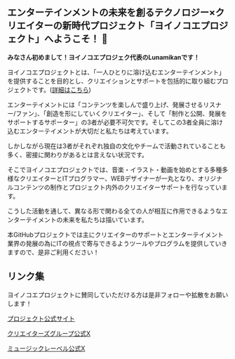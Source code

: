 ## エンターテインメントの未来を創るテクノロジー×クリエイターの新時代プロジェクト「ヨイノコエプロジェクト」へようこそ！ 👋

**みなさん初めまして！ヨイノコエプロジェク代表のLunamikanです！**

ヨイノコエプロジェクトとは、「一人ひとりに溶け込むエンターテインメント」を提供することを目的とし、クリエイションとサポートを包括的に取り組むプロジェクトです。([詳細はこちら](https://yoinokoe.jp/about-us/))

エンターテイメントには「コンテンツを楽しんで盛り上げ、発展させるリスナー/ファン」、「創造を形にしていくクリエイター」、そして「制作と公開、発展をサポートするサポーター」の3者が必要不可欠です。そしてこの3者全員に溶け込むエンターテイメントが大切だと私たちは考えています。

しかしながら現在は3者がそれぞれ独自の文化やチームで活動されていることも多く、密接に関わりがあるとは言えない状況です。

そこでヨイノコエプロジェクトでは、音楽・イラスト・動画を始めとする多種多様なクリエイターとITプログラマー、WEBデザイナーが一丸となり、オリジナルコンテンツの制作とプロジェクト内外のクリエイターサポートを行なっています。

こうした活動を通して、異なる形で関わる全ての人が相互に作用できるようなエンターテイメントの未来を私たちは描いています。

本GitHubプロジェクトでは主にクリエイターのサポートとエンターテイメント業界の発展の為にITの視点で寄与できるようツールやプログラムを提供していきますので、是非ご利用ください！

## リンク集

ヨイノコエプロジェクトに賛同していただける方は是非フォローや拡散をお願いします！

[プロジェクト公式サイト](https://yoinokoe.jp/)

[クリエイターズグループ公式X](https://x.com/YOINOKOE_GROUP)

[ミュージックレーベル公式X](https://x.com/YE_RECORDS_JP)
